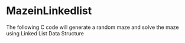 # MazeinLinkedlist
The following C code will generate a random maze and solve the maze using Linked List Data Structure
